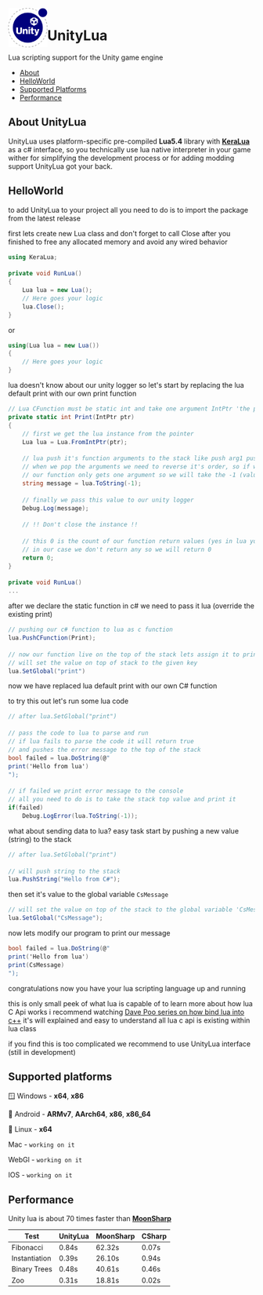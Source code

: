 <img align="left" src="https://github.com/BelalElhawary/UnityLua/blob/main/unity_lua_logo.png " alt="image" width="80" height="80">

# UnityLua
Lua scripting support for the Unity game engine 

* [About](#about-unitylua)
* [HelloWorld](#helloworld)
* [Supported Platforms](#supported-platforms)
* [Performance](#performance)

## About UnityLua
UnityLua uses platform-specific pre-compiled **Lua5.4** library with [**KeraLua**](https://github.com/NLua/KeraLua) as a c# interface, so you technically use lua native interpreter in your game wither for simplifying the development process or for adding modding support UnityLua got your back.

## HelloWorld
to add UnityLua to your project all you need to do is to import the package from the latest release

first lets create new Lua class
and don't forget to call Close after you finished to free any allocated memory and avoid any wired behavior

``` c#
using KeraLua;

private void RunLua()
{
    Lua lua = new Lua();
    // Here goes your logic
    lua.Close();
}
```
or
``` c#
using(Lua lua = new Lua())
{
    // Here goes your logic
}
```
lua doesn't know about our unity logger so let's start by replacing the lua default print with our own print function
``` c#
// Lua CFunction must be static int and take one argument IntPtr 'the pointer to the lua state'
private static int Print(IntPtr ptr)
{
    // first we get the lua instance from the pointer
    Lua lua = Lua.FromIntPtr(ptr);

    // lua push it's function arguments to the stack like push arg1 push arg2 etc
    // when we pop the arguments we need to reverse it's order, so if we get 3 arguments the first one will be -3 the second -2 and so on
    // our function only gets one argument so we will take the -1 (value on the top of the stack) as string (this will convert any bool or number value to string automatically by lua)
    string message = lua.ToString(-1);
    
    // finally we pass this value to our unity logger
    Debug.Log(message);

    // !! Don't close the instance !!

    // this 0 is the count of our function return values (yes in lua you can return more than one value)
    // in our case we don't return any so we will return 0
    return 0;
}

private void RunLua() 
...
```
after we declare the static function in c# we need to pass it lua (override the existing print)
```c#
// pushing our c# function to lua as c function
lua.PushCFunction(Print);

// now our function live on the top of the stack lets assign it to print
// will set the value on top of stack to the given key
lua.SetGlobal("print")
```
now we have replaced lua default print with our own C# function

to try this out let's run some lua code
```c#
// after lua.SetGlobal("print")

// pass the code to lua to parse and run
// if lua fails to parse the code it will return true
// and pushes the error message to the top of the stack
bool failed = lua.DoString(@"
print('Hello from lua')
");

// if failed we print error message to the console
// all you need to do is to take the stack top value and print it
if(failed)
    Debug.LogError(lua.ToString(-1));

```
what about sending data to lua?
easy task start by pushing a new value (string) to the stack
```c#
// after lua.SetGlobal("print")

// will push string to the stack
lua.PushString("Hello from C#"); 
```

then set it's value to the global variable `CsMessage`
``` c#
// will set the value on top of the stack to the global variable 'CsMessage'
lua.SetGlobal("CsMessage"); 
```
now lets modify our program to print our message
``` c#
bool failed = lua.DoString(@"
print('Hello from lua')
print(CsMessage)
");
```

congratulations now you have your lua scripting language up and running

this is only small peek of what lua is capable of to learn more about how lua  C Api works i recommend watching [Dave Poo series on how bind lua into c++](https://www.youtube.com/watch?v=xrLQ0OXfjaI&list=PLLwK93hM93Z3nhfJyRRWGRXHaXgNX0Itk) it's will explained and easy to understand all lua c api is existing within lua class

if you find this is too complicated we recommend to use UnityLua interface (still in development)

## Supported platforms
🪟 Windows - **x64**, **x86**

📱 Android - **ARMv7**, **AArch64**, **x86**, **x86_64**

🐧 Linux - **x64**

Mac - `working on it`

WebGl - `working on it`

IOS - `working on it`

## Performance
Unity lua is about 70 times faster than [**MoonSharp**](https://github.com/moonsharp-devs/moonsharp/)

| Test          | UnityLua | MoonSharp | CSharp |
|---------------|----------|-----------|--------|
| Fibonacci     | 0.84s    | 62.32s    | 0.07s  |
| Instantiation | 0.39s    | 26.10s    | 0.94s  |
| Binary Trees  | 0.48s    | 40.61s    | 0.46s  |
| Zoo           | 0.31s    | 18.81s    | 0.02s  |